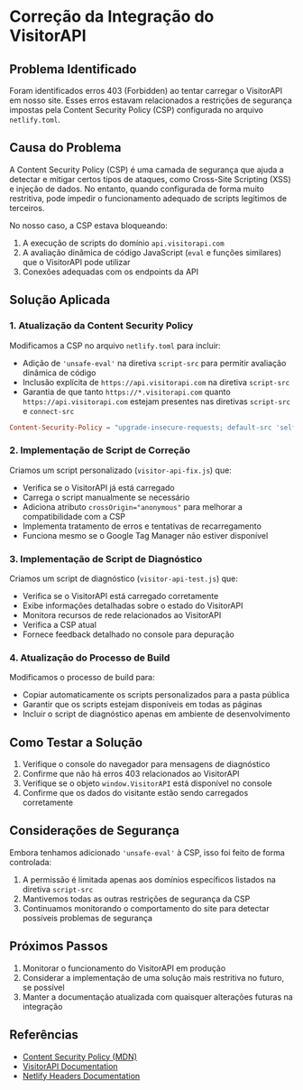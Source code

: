 # Correção da Integração do VisitorAPI

## Problema Identificado

Foram identificados erros 403 (Forbidden) ao tentar carregar o VisitorAPI em nosso site. Esses erros estavam relacionados a restrições de segurança impostas pela Content Security Policy (CSP) configurada no arquivo `netlify.toml`.

## Causa do Problema

A Content Security Policy (CSP) é uma camada de segurança que ajuda a detectar e mitigar certos tipos de ataques, como Cross-Site Scripting (XSS) e injeção de dados. No entanto, quando configurada de forma muito restritiva, pode impedir o funcionamento adequado de scripts legítimos de terceiros.

No nosso caso, a CSP estava bloqueando:

1. A execução de scripts do domínio `api.visitorapi.com`
2. A avaliação dinâmica de código JavaScript (`eval` e funções similares) que o VisitorAPI pode utilizar
3. Conexões adequadas com os endpoints da API

## Solução Aplicada

### 1. Atualização da Content Security Policy

Modificamos a CSP no arquivo `netlify.toml` para incluir:

- Adição de `'unsafe-eval'` na diretiva `script-src` para permitir avaliação dinâmica de código
- Inclusão explícita de `https://api.visitorapi.com` na diretiva `script-src`
- Garantia de que tanto `https://*.visitorapi.com` quanto `https://api.visitorapi.com` estejam presentes nas diretivas `script-src` e `connect-src`

```toml
Content-Security-Policy = "upgrade-insecure-requests; default-src 'self'; script-src 'self' 'unsafe-inline' 'unsafe-eval' https://www.googletagmanager.com https://cdn.wts.chat https://*.visitorapi.com https://api.visitorapi.com; connect-src 'self' https://www.google-analytics.com https://*.visitorapi.com https://api.visitorapi.com https://cdn.wts.chat; img-src 'self' data: https://www.google-analytics.com https://www.googletagmanager.com; frame-src https://www.googletagmanager.com;"
```

### 2. Implementação de Script de Correção

Criamos um script personalizado (`visitor-api-fix.js`) que:

- Verifica se o VisitorAPI já está carregado
- Carrega o script manualmente se necessário
- Adiciona atributo `crossOrigin="anonymous"` para melhorar a compatibilidade com a CSP
- Implementa tratamento de erros e tentativas de recarregamento
- Funciona mesmo se o Google Tag Manager não estiver disponível

### 3. Implementação de Script de Diagnóstico

Criamos um script de diagnóstico (`visitor-api-test.js`) que:

- Verifica se o VisitorAPI está carregado corretamente
- Exibe informações detalhadas sobre o estado do VisitorAPI
- Monitora recursos de rede relacionados ao VisitorAPI
- Verifica a CSP atual
- Fornece feedback detalhado no console para depuração

### 4. Atualização do Processo de Build

Modificamos o processo de build para:

- Copiar automaticamente os scripts personalizados para a pasta pública
- Garantir que os scripts estejam disponíveis em todas as páginas
- Incluir o script de diagnóstico apenas em ambiente de desenvolvimento

## Como Testar a Solução

1. Verifique o console do navegador para mensagens de diagnóstico
2. Confirme que não há erros 403 relacionados ao VisitorAPI
3. Verifique se o objeto `window.VisitorAPI` está disponível no console
4. Confirme que os dados do visitante estão sendo carregados corretamente

## Considerações de Segurança

Embora tenhamos adicionado `'unsafe-eval'` à CSP, isso foi feito de forma controlada:

1. A permissão é limitada apenas aos domínios específicos listados na diretiva `script-src`
2. Mantivemos todas as outras restrições de segurança da CSP
3. Continuamos monitorando o comportamento do site para detectar possíveis problemas de segurança

## Próximos Passos

1. Monitorar o funcionamento do VisitorAPI em produção
2. Considerar a implementação de uma solução mais restritiva no futuro, se possível
3. Manter a documentação atualizada com quaisquer alterações futuras na integração

## Referências

- [Content Security Policy (MDN)](https://developer.mozilla.org/pt-BR/docs/Web/HTTP/CSP)
- [VisitorAPI Documentation](https://visitorapi.com/docs)
- [Netlify Headers Documentation](https://docs.netlify.com/routing/headers/) 